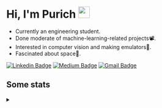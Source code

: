 <h1 align="left">Hi, I'm Purich
<img src="https://media.giphy.com/media/hvRJCLFzcasrR4ia7z/giphy.gif" width="30px"/></h1>

* Currently an engineering student.
* Done moderate of machine-learning-related projects:film_projector:.
* Interested in computer vision and making emulators:space_invader:.
* Fascinated about space:milky_way:.

[![Linkedin Badge](https://img.shields.io/badge/-Purich-blue?style=flat-square&logo=Linkedin&logoColor=white&link=https://www.linkedin.com/in/purich-siritip-16b3b3255/)](https://www.linkedin.com/in/purich-siritip-16b3b3255) [![Medium Badge](https://img.shields.io/badge/-@purich-gray?style=flat-square&labelColor=000000&logo=Medium&link=https://medium.com/@phuritsiritip)](https://medium.com/@phuritsiritip)
[![Gmail Badge](https://img.shields.io/badge/-mark.phurit@gmail.com-c14438?style=flat-square&logo=Gmail&logoColor=white&link=mailto:mark.phurit@gmail.com)](mailto:mark.phurit@gmail.com)

## Some stats

<details>
  <summary></summary>
  
  <!--START_SECTION:waka-->
**I'm an Early 🐤** 

```text
🌞 Morning    66 commits     ██████░░░░░░░░░░░░░░░░░░░   25.1% 
🌆 Daytime    67 commits     ██████░░░░░░░░░░░░░░░░░░░   25.48% 
🌃 Evening    106 commits    ██████████░░░░░░░░░░░░░░░   40.3% 
🌙 Night      24 commits     ██░░░░░░░░░░░░░░░░░░░░░░░   9.13%

```


📊 **This Week I Spent My Time On** 

```text
💬 Programming Languages: 
Python                   6 hrs 15 mins       █████████████████████░░░░   86.52% 
C++                      38 mins             ██░░░░░░░░░░░░░░░░░░░░░░░   8.8% 
Markdown                 8 mins              ░░░░░░░░░░░░░░░░░░░░░░░░░   1.97% 
JavaScript               6 mins              ░░░░░░░░░░░░░░░░░░░░░░░░░   1.43% 
Other                    2 mins              ░░░░░░░░░░░░░░░░░░░░░░░░░   0.6%

🐱‍💻 Projects: 
Computer Programming     3 hrs 45 mins       █████████████░░░░░░░░░░░░   52.03% 
robocup2023-cv-image-capt1 hr 59 mins        ███████░░░░░░░░░░░░░░░░░░   27.62% 
socket_tutorial          23 mins             █░░░░░░░░░░░░░░░░░░░░░░░░   5.5% 
Lab_2_LED_and_M5Stack_But20 mins             █░░░░░░░░░░░░░░░░░░░░░░░░   4.69% 
HelloWorld               16 mins             █░░░░░░░░░░░░░░░░░░░░░░░░   3.74%

```


<!--END_SECTION:waka-->

  <!--START_SECTION:waka-simple-->

```text
From: 19 January 2023 - To: 30 January 2023

Total Time: 14 hrs 20 mins

Python       12 hrs 2 mins   █████████████████████░░░░   83.92 %
C++          53 mins         █▓░░░░░░░░░░░░░░░░░░░░░░░   06.19 %
YAML         47 mins         █▒░░░░░░░░░░░░░░░░░░░░░░░   05.54 %
Markdown     10 mins         ▒░░░░░░░░░░░░░░░░░░░░░░░░   01.27 %
Git Config   8 mins          ▒░░░░░░░░░░░░░░░░░░░░░░░░   00.98 %
JavaScript   6 mins          ▒░░░░░░░░░░░░░░░░░░░░░░░░   00.72 %
```

<!--END_SECTION:waka-simple-->

  <!--![Anurag's GitHub stats](https://github-readme-stats.vercel.app/api?username=vikimark&show_icons=true&theme=gruvbox_light)-->
  
</details>

<!--
**vikimark/vikimark** is a ✨ _special_ ✨ repository because its `README.md` (this file) appears on your GitHub profile.

Here are some ideas to get you started:

- 🔭 I’m currently working on ...
- 🌱 I’m currently learning ...
- 👯 I’m looking to collaborate on ...
- 🤔 I’m looking for help with ...
- 💬 Ask me about ...
- 📫 How to reach me: ...
- 😄 Pronouns: ...
- ⚡ Fun fact: ...
-->
